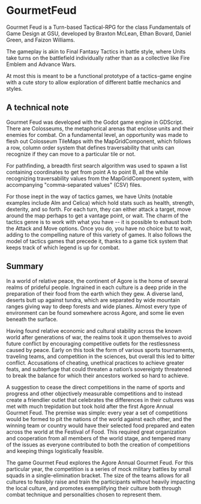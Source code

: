 # GourmetFeud
 
Gourmet Feud is a Turn-based Tactical-RPG for the class Fundamentals of Game Design at GSU, developed by Braxton McLean, Ethan Bovard, Daniel Green, and Faizon Williams.

The gameplay is akin to Final Fantasy Tactics in battle style, where Units take turns on the battlefield individually rather than as a collective like Fire Emblem and Advance Wars.  

At most this is meant to be a functional prototype of a tactics-game engine with a cute story to allow exploration of different battle mechanics and styles.

## A technical note

Gourmet Feud was developed with the Godot game engine in GDScript. There are Colosseums, the metaphorical arenas that enclose units and their enemies for combat. On a fundamental level, an opportunity was made to flesh out Colosseum TileMaps with the MapGridComponent, which follows a row, column order system that defines traversability that units can recognize if they can move to a particular tile or not.

For pathfinding, a breadth first search algorithm was used to spawn a list containing coordinates to get from point A to point B, all the while recognizing traversability values from the MapGridComponent system, with accompanying "comma-separated values" (CSV) files.

For those inept in the way of tactics games, we have Units (notable examples include Alm and Celica) which hold stats such as health, strength, dexterity, and so forth. For each turn, they can either attack a target, move around the map perhaps to get a vantage point, or wait. The charm of the tactics genre is to work with what you have -- it is possible to exhaust both the Attack and Move options. Once you do, you have no choice but to wait, adding to the compelling nature of this variety of games. It also follows the model of tactics games that precede it, thanks to a game tick system that keeps track of which legend is up for combat.

## Summary

In a world of relative peace, the continent of Agore is the home of several realms of prideful people. Ingrained in each culture is a deep pride in the preparation of their food from the earth which they gew. A diverse land, deserts butt up against tundra, which are separated by wide mountain ranges giving way to deep forests and wide planes. Almost every type of environment can be found somewhere across Agore, and some lie even beneath the surface.

Having found relative economic and cultural stability across the known world after generations of war, the realms took it upon themselves to avoid future conflict by encouraging competitive outlets for the restlessness caused by peace. Early on this took the form of various sports tournaments, traveling teams, and competition in the sciences, but overall this led to bitter conflict. Accusations of cheating, unethical practices to achieve greater feats, and subterfuge that could threaten a nation’s sovereignty threatened to break the balance for which their ancestors worked so hard to achieve.

A suggestion to cease the direct competitions in the name of sports and progress and other objectively measurable competitions and to instead create a friendlier outlet that celebrates the differences in their cultures was met with much trepidation but took hold after the first Agore Annual Gourmet Feud. The premise was simple: every year a set of competitions would be formed to pit the nations of the world against each other, and the winning team or country would have their selected food prepared and eaten across the world at the Festival of Food. This required great organization and cooperation from all members of the world stage, and tempered many of the issues as everyone contributed to both the creation of competitions and keeping things logistically feasible.

The game Gourmet Feud explores the Agore Annual Gourmet Feud. For this particular year, the competition is a series of mock military battles by small squads in a single-elimination bracket. The size of the teams allows for all cultures to feasibly raise and train the participants without heavily impacting the local culture, and promotes exemplifying their culture both through combat technique and personalities chosen to represent them.
